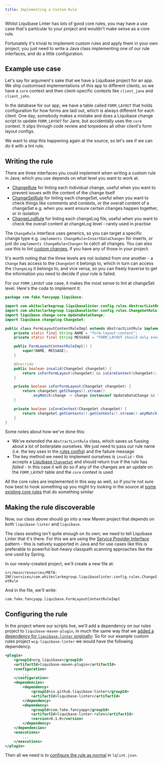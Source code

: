 ```yaml
---
title: Implementing a Custom Rule
---
```


Whilst Liquibase Linter has lots of good core rules, you may have a use case that's particular to your project and wouldn't make sense as a core rule.

Fortunately it's trivial to implement custom rules and apply them in your own project; you just need to write a Java class implementing one of our rule interfaces, and do a little configuration. 

## Example use case

Let's say for argument's sake that we have a Liquibase project for an app. We ship customised implementations of this app to different clients, so we have a `core` context and then client-specific contexts like `client_jane` and `client_john`.

In the database for our app, we have a table called `FORM_LAYOUT` that holds configuration for how forms are laid out, which is always different for each client. One day, somebody makes a mistake and does a Liquibase change script to update `FORM_LAYOUT` for Jane, but accidentally uses the `core` context. It slips through code review and torpedoes all other client's form layout configs.

We want to stop this happening again at the source, so let's see if we can do it with a lint rule.

## Writing the rule

There are three interfaces you could implement when writing a custom rule in Java; which you use depends on what level you want to work at.

- [ChangeRule](https://github.com/whiteclarkegroup/liquibase-linter/blob/main/src/main/java/com/whiteclarkegroup/liquibaselinter/config/rules/ChangeRule.java) for linting each individual change, useful when you want to prevent issues with the content of the change itself
- [ChangeSetRule](https://github.com/whiteclarkegroup/liquibase-linter/blob/main/src/main/java/com/whiteclarkegroup/liquibaselinter/config/rules/ChangeSetRule.java) for linting each changeSet, useful when you want to check things like comments and contexts, or the overall content of a changeSet e.g. when you want ensure certain changes happen together, or in isolation
- [ChangeLogRule](https://github.com/whiteclarkegroup/liquibase-linter/blob/main/src/main/java/com/whiteclarkegroup/liquibaselinter/config/rules/ChangeLogRule.java) for linting each changeLog file, useful when you want to check the overall content at changeLog level - rarely used in practise

The `ChangeRule` interface uses generics, so you can target a specific change type e.g. `implements ChangeRule<InsertDataChange>` for inserts, or just do `implements ChangeRule<Change>` to catch all changes. You can also use this to lint [custom changes](http://www.liquibase.org/documentation/changes/custom_change.html), if you have any of those in your project.

It's worth noting that the three levels are not isolated from one another - a `Change` has access to the `ChangeSet` it belongs to, which in turn can access the `ChangeLog` it belongs to, and vice versa, so you can freely traverse to get the information you need to decide if your rule is failed.

For our `FORM_LAYOUT` use case, it makes the most sense to lint at changeSet level. Here's the code to implement it:

```java
package com.fake.fancyapp.liquibase;

import com.whiteclarkegroup.liquibaselinter.config.rules.AbstractLintRule;
import com.whiteclarkegroup.liquibaselinter.config.rules.ChangeSetRule;
import liquibase.change.core.UpdateDataChange;
import liquibase.changelog.ChangeSet;

public class FormLayoutContextRuleImpl extends AbstractLintRule implements ChangeSetRule {
    private static final String NAME = "form-layout-context";
    private static final String MESSAGE = "FORM_LAYOUT should only ever be updated in a client-specific context!";

    public FormLayoutContextRuleImpl() {
        super(NAME, MESSAGE);
    }

    @Override
    public boolean invalid(ChangeSet changeSet) {
        return isForFormLayout(changeSet) && isCoreContext(changeSet);
    }

    private boolean isForFormLayout(ChangeSet changeSet) {
        return changeSet.getChanges().stream()
            .anyMatch(change -> change instanceof UpdateDataChange && "FORM_LAYOUT".equals(((UpdateDataChange) change).getTableName()));
    }

    private boolean isCoreContext(ChangeSet changeSet) {
        return changeSet.getContexts().getContexts().stream().anyMatch("core"::equals);
    }
}
```

Some notes about how we've done this:

- We've extended the `AbstractLintRule` class, which saves us fussing about a lot of boilerplate ourselves. We just need to pass our rule name (i.e. the key uses in the [rules config](rules/index.md)) and the failure message
- The key method we need to implement ourselves is `invalid` - this accepts a [Liquibase `ChangeSet`](https://github.com/liquibase/liquibase/blob/main/liquibase-core/src/main/java/liquibase/changelog/ChangeSet.java) and should return true if the rule has _failed_ - in this case it will do so if any of the changes are an update on the `FORM_LAYOUT` table _and_ the `core` context is used

All the core rules are implemented in this way as well, so if you're not sure how best to hook something up you might try looking in the source at [some existing core rules](https://github.com/whiteclarkegroup/liquibase-linter/tree/main/src/main/java/com/whiteclarkegroup/liquibaselinter/config/rules/core) that do something similar

## Making the rule discoverable

Now, our class above should go into a new Maven project that depends on both `liquibase-linter` and `liquibase`.

The class existing isn't quite enough on its own; we need to tell Liquibase Linter that it's there. For this we are using the [Service Provider Interface](https://docs.oracle.com/javase/tutorial/sound/SPI-intro.html) pattern - this is natively supported in Java and for use cases like this is preferable to powerful-but-heavy classpath scanning approaches like the one used by Spring.

In our newly-created project, we'll create a new file at:

`src/main/resources/META-INF/services/com.whiteclarkegroup.liquibaselinter.config.rules.ChangeSetRule`

And in the file, we'll write:

`com.fake.fancyapp.liquibase.FormLayoutContextRuleImpl`

## Configuring the rule

In the project where our scripts live, we'll add a dependency on our rules project to `liquibase-maven-plugin`, in much the same way that we [added a dependency for `liquibase-linter` originally](configure.md):
So for our example custom rules project `wcg-liquibase-linter` we would have the following dependency.

```xml
<plugin>
    <groupId>org.liquibase</groupId>
    <artifactId>liquibase-maven-plugin</artifactId>
    <configuration>
        ...
    </configuration>
    <dependencies>
        <dependency>
            <groupId>io.github.liquibase-linter</groupId>
            <artifactId>liquibase-linter</artifactId>
        </dependency>
        <dependency>
            <groupId>com.fake.fancyapp</groupId>
            <artifactId>liquibase-linter-rules</artifactId>
            <version>0.1.0</version>
        </dependency>
    </dependencies>
    <executions>
        ...
    </executions>
</plugin>
```

Then all we need is to [configure the rule as normal](rules/index.md) in `lqlint.json`.
